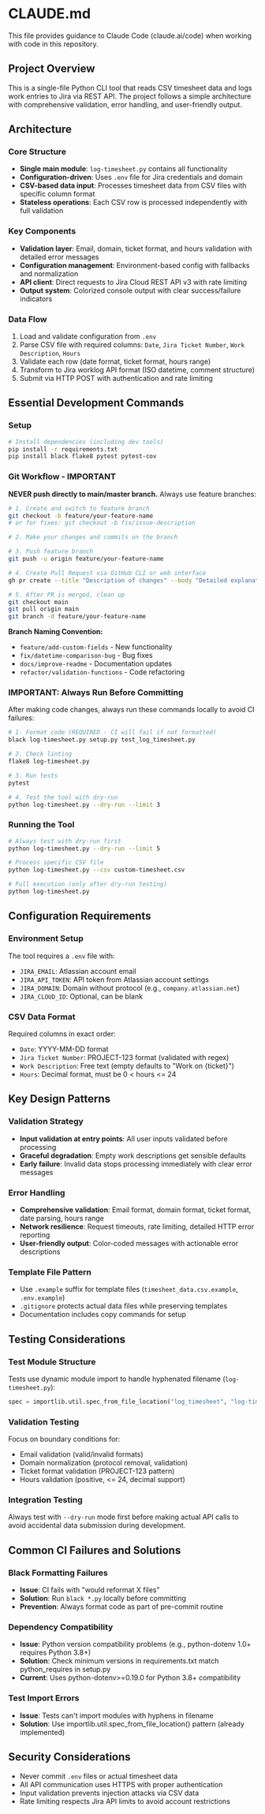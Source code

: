 # CLAUDE.md

This file provides guidance to Claude Code (claude.ai/code) when working with code in this repository.

## Project Overview

This is a single-file Python CLI tool that reads CSV timesheet data and logs work entries to Jira via REST API. The project follows a simple architecture with comprehensive validation, error handling, and user-friendly output.

## Architecture

### Core Structure
- **Single main module**: `log-timesheet.py` contains all functionality
- **Configuration-driven**: Uses `.env` file for Jira credentials and domain
- **CSV-based data input**: Processes timesheet data from CSV files with specific column format
- **Stateless operations**: Each CSV row is processed independently with full validation

### Key Components
- **Validation layer**: Email, domain, ticket format, and hours validation with detailed error messages
- **Configuration management**: Environment-based config with fallbacks and normalization
- **API client**: Direct requests to Jira Cloud REST API v3 with rate limiting
- **Output system**: Colorized console output with clear success/failure indicators

### Data Flow
1. Load and validate configuration from `.env`
2. Parse CSV file with required columns: `Date`, `Jira Ticket Number`, `Work Description`, `Hours`
3. Validate each row (date format, ticket format, hours range)
4. Transform to Jira worklog API format (ISO datetime, comment structure)
5. Submit via HTTP POST with authentication and rate limiting

## Essential Development Commands

### Setup
```bash
# Install dependencies (including dev tools)
pip install -r requirements.txt
pip install black flake8 pytest pytest-cov
```

### Git Workflow - IMPORTANT
**NEVER push directly to main/master branch.** Always use feature branches:

```bash
# 1. Create and switch to feature branch
git checkout -b feature/your-feature-name
# or for fixes: git checkout -b fix/issue-description

# 2. Make your changes and commits on the branch

# 3. Push feature branch
git push -u origin feature/your-feature-name

# 4. Create Pull Request via GitHub CLI or web interface
gh pr create --title "Description of changes" --body "Detailed explanation"

# 5. After PR is merged, clean up
git checkout main
git pull origin main
git branch -d feature/your-feature-name
```

**Branch Naming Convention:**
- `feature/add-custom-fields` - New functionality
- `fix/datetime-comparison-bug` - Bug fixes  
- `docs/improve-readme` - Documentation updates
- `refactor/validation-functions` - Code refactoring

### IMPORTANT: Always Run Before Committing
After making code changes, always run these commands locally to avoid CI failures:

```bash
# 1. Format code (REQUIRED - CI will fail if not formatted)
black log-timesheet.py setup.py test_log_timesheet.py

# 2. Check linting
flake8 log-timesheet.py

# 3. Run tests
pytest

# 4. Test the tool with dry-run
python log-timesheet.py --dry-run --limit 3
```

### Running the Tool
```bash
# Always test with dry-run first
python log-timesheet.py --dry-run --limit 5

# Process specific CSV file
python log-timesheet.py --csv custom-timesheet.csv

# Full execution (only after dry-run testing)
python log-timesheet.py
```

## Configuration Requirements

### Environment Setup
The tool requires a `.env` file with:
- `JIRA_EMAIL`: Atlassian account email
- `JIRA_API_TOKEN`: API token from Atlassian account settings
- `JIRA_DOMAIN`: Domain without protocol (e.g., `company.atlassian.net`)
- `JIRA_CLOUD_ID`: Optional, can be blank

### CSV Data Format
Required columns in exact order:
- `Date`: YYYY-MM-DD format
- `Jira Ticket Number`: PROJECT-123 format (validated with regex)
- `Work Description`: Free text (empty defaults to "Work on {ticket}")
- `Hours`: Decimal format, must be 0 < hours <= 24

## Key Design Patterns

### Validation Strategy
- **Input validation at entry points**: All user inputs validated before processing
- **Graceful degradation**: Empty work descriptions get sensible defaults
- **Early failure**: Invalid data stops processing immediately with clear error messages

### Error Handling
- **Comprehensive validation**: Email format, domain format, ticket format, date parsing, hours range
- **Network resilience**: Request timeouts, rate limiting, detailed HTTP error reporting
- **User-friendly output**: Color-coded messages with actionable error descriptions

### Template File Pattern
- Use `.example` suffix for template files (`timesheet_data.csv.example`, `.env.example`)
- `.gitignore` protects actual data files while preserving templates
- Documentation includes copy commands for setup

## Testing Considerations

### Test Module Structure
Tests use dynamic module import to handle hyphenated filename (`log-timesheet.py`):
```python
spec = importlib.util.spec_from_file_location("log_timesheet", "log-timesheet.py")
```

### Validation Testing
Focus on boundary conditions for:
- Email validation (valid/invalid formats)
- Domain normalization (protocol removal, validation)
- Ticket format validation (PROJECT-123 pattern)
- Hours validation (positive, <= 24, decimal support)

### Integration Testing
Always test with `--dry-run` mode first before making actual API calls to avoid accidental data submission during development.

## Common CI Failures and Solutions

### Black Formatting Failures
- **Issue**: CI fails with "would reformat X files"
- **Solution**: Run `black *.py` locally before committing
- **Prevention**: Always format code as part of pre-commit routine

### Dependency Compatibility
- **Issue**: Python version compatibility problems (e.g., python-dotenv 1.0+ requires Python 3.8+)
- **Solution**: Check minimum versions in requirements.txt match python_requires in setup.py
- **Current**: Uses python-dotenv>=0.19.0 for Python 3.8+ compatibility

### Test Import Errors
- **Issue**: Tests can't import modules with hyphens in filename
- **Solution**: Use importlib.util.spec_from_file_location() pattern (already implemented)

## Security Considerations

- Never commit `.env` files or actual timesheet data
- All API communication uses HTTPS with proper authentication
- Input validation prevents injection attacks via CSV data
- Rate limiting respects Jira API limits to avoid account restrictions